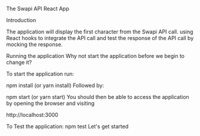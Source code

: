 The Swapi API React App

Introduction

The application will display the first character from the Swapi API call. using React hooks to integrate the API call and test the response of the API call by mocking the response.


Running the application
Why not start the application before we begin to change it?

To start the application run:

npm install (or yarn install)
Followed by:

npm start (or yarn start)
You should then be able to access the application by opening the browser and visiting

http://localhost:3000

To Test the application:
npm test
Let's get started
